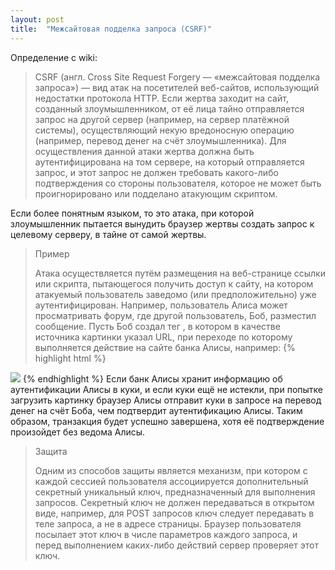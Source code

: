 ```yaml
---
layout: post
title:  "Межсайтовая подделка запроса (CSRF)"
---
```

Определение с wiki:
> CSRF (англ. Сross Site Request Forgery — «межсайтовая подделка запроса») — вид атак на посетителей веб-сайтов, использующий недостатки протокола HTTP. Если жертва заходит на сайт, созданный злоумышленником, от её лица тайно отправляется запрос на другой сервер (например, на сервер платёжной системы), осуществляющий некую вредоносную операцию (например, перевод денег на счёт злоумышленника). Для осуществления данной атаки жертва должна быть аутентифицирована на том сервере, на который отправляется запрос, и этот запрос не должен требовать какого-либо подтверждения со стороны пользователя, которое не может быть проигнорировано или подделано атакующим скриптом.

Если более понятным языком, то это атака, при которой злоумышленник пытается вынудить браузер жертвы создать запрос к целевому серверу, в тайне от самой жертвы. 

> Пример
> 
>Атака осуществляется путём размещения на веб-странице ссылки или скрипта, пытающегося получить доступ к сайту, на котором атакуемый пользователь заведомо (или предположительно) уже аутентифицирован. Например, пользователь Алиса может просматривать форум, где другой пользователь, Боб, разместил сообщение. Пусть Боб создал тег <img>, в котором в качестве источника картинки указал URL, при переходе по которому выполняется действие на сайте банка Алисы, например: {% highlight html %}
<img src="http://bank.example.com/withdraw?account=Alice&amount=1000000&for=Bob">
{% endhighlight %} Если банк Алисы хранит информацию об аутентификации Алисы в куки, и если куки ещё не истекли, при попытке загрузить картинку браузер Алисы отправит куки в запросе на перевод денег на счёт Боба, чем подтвердит аутентификацию Алисы. Таким образом, транзакция будет успешно завершена, хотя её подтверждение произойдет без ведома Алисы.

> Защита
> 
> Одним из способов защиты является механизм, при котором с каждой сессией пользователя ассоциируется дополнительный секретный уникальный ключ, предназначенный для выполнения запросов. Секретный ключ не должен передаваться в открытом виде, например, для POST запросов ключ следует передавать в теле запроса, а не в адресе страницы. Браузер пользователя посылает этот ключ в числе параметров каждого запроса, и перед выполнением каких-либо действий сервер проверяет этот ключ.
